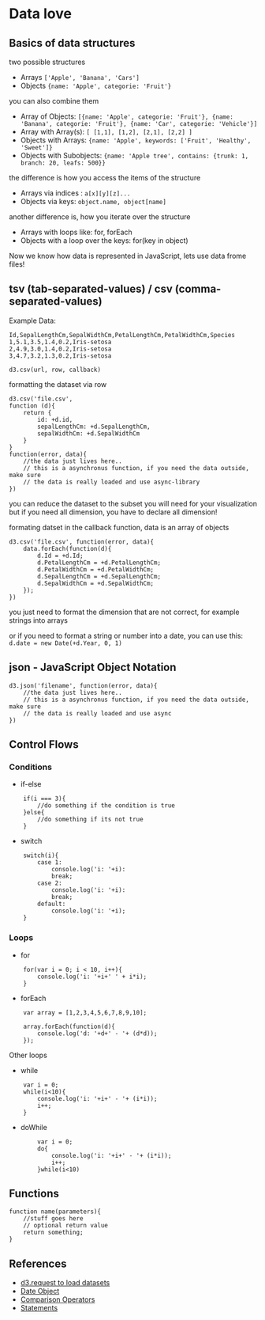 # Data love
## Basics of data structures
two possible structures

* Arrays `['Apple', 'Banana', 'Cars']`
* Objects `{name: 'Apple', categorie: 'Fruit'}`

you can also combine them

* Array of Objects: `[{name: 'Apple', categorie: 'Fruit'}, {name: 'Banana', categorie: 'Fruit'}, {name: 'Car', categorie: 'Vehicle'}]`
* Array with Array(s): `[ [1,1], [1,2], [2,1], [2,2] ]`
* Objects with Arrays: `{name: 'Apple', keywords: ['Fruit', 'Healthy', 'Sweet']}`
* Objects with Subobjects: `{name: 'Apple tree', contains: {trunk: 1, branch: 20, leafs: 500}}`


the difference is how you access the items of the structure

* Arrays via indices : `a[x][y][z]...`
* Objects via keys: `object.name, object[name]`

another difference is, how you iterate over the structure

* Arrays with loops like: for, forEach
* Objects with a loop over the keys: for(key in object)

Now we know how data is represented in JavaScript, lets use data frome files!

## tsv (tab-separated-values) / csv (comma-separated-values)

Example Data:
```
Id,SepalLengthCm,SepalWidthCm,PetalLengthCm,PetalWidthCm,Species
1,5.1,3.5,1.4,0.2,Iris-setosa
2,4.9,3.0,1.4,0.2,Iris-setosa
3,4.7,3.2,1.3,0.2,Iris-setosa
```

`d3.csv(url, row, callback)`

formatting the dataset via row
```
d3.csv('file.csv', 
function (d){
    return {
        id: +d.id,
        sepalLengthCm: +d.SepalLengthCm,
        sepalWidthCm: +d.SepalWidthCm
    }
}
function(error, data){
    //the data just lives here..
    // this is a asynchronus function, if you need the data outside, make sure 
    // the data is really loaded and use async-library
})
```

you can reduce the dataset to the subset you will need for your visualization
but if you need all dimension, you have to declare all dimension!


formating datset in the callback function,
data is an array of objects

```
d3.csv('file.csv', function(error, data){
    data.forEach(function(d){
        d.Id = +d.Id;
        d.PetalLengthCm = +d.PetalLengthCm;
        d.PetalWidthCm = +d.PetalWidthCm;
        d.SepalLengthCm = +d.SepalLengthCm;
        d.SepalWidthCm = +d.SepalWidthCm;
    });
})
```
you just need to format the dimension that are not correct, for example strings into arrays

or if you need to format a string or number into a date, you can use this:
`d.date = new Date(+d.Year, 0, 1)`

## json - JavaScript Object Notation
```
d3.json('filename', function(error, data){
    //the data just lives here..
    // this is a asynchronus function, if you need the data outside, make sure 
    // the data is really loaded and use async
})
```

## Control Flows
### Conditions
* if-else
```
    if(i === 3){
        //do something if the condition is true
    }else{
        //do something if its not true
    }
```

* switch
```
    switch(i){
        case 1:
            console.log('i: '+i):
            break;
        case 2:
            console.log('i: '+i):
            break;
        default: 
            console.log('i: '+i);
    }
```

### Loops

* for
```
    for(var i = 0; i < 10, i++){
        console.log('i: '+i+' ' + i*i);
    }
```
* forEach
```
    var array = [1,2,3,4,5,6,7,8,9,10];

    array.forEach(function(d){
        console.log('d: '+d+' - '+ (d*d));
    });
```

Other loops  
* while
```
    var i = 0;
    while(i<10){
        console.log('i: '+i+' - '+ (i*i));
        i++;
    }
```

* doWhile
```
        var i = 0;
        do{
            console.log('i: '+i+' - '+ (i*i));
            i++;
        }while(i<10)
```

## Functions
```
function name(parameters){
    //stuff goes here
    // optional return value
    return something; 
}
```

## References
* [d3.request to load datasets](https://github.com/d3/d3-request)
* [Date Object](https://developer.mozilla.org/en-US/docs/Web/JavaScript/Reference/Global_Objects/Date)
* [Comparison Operators](https://developer.mozilla.org/en-US/docs/Web/JavaScript/Reference/Operators/Comparison_Operators?v=test)
* [Statements](https://developer.mozilla.org/en-US/docs/Web/JavaScript/Reference/Statements)